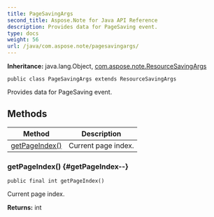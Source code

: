 ```yaml
---
title: PageSavingArgs
second_title: Aspose.Note for Java API Reference
description: Provides data for PageSaving event.
type: docs
weight: 56
url: /java/com.aspose.note/pagesavingargs/
---
```


**Inheritance:**
java.lang.Object, [com.aspose.note.ResourceSavingArgs](../../com.aspose.note/resourcesavingargs)
```
public class PageSavingArgs extends ResourceSavingArgs
```

Provides data for PageSaving event.
## Methods

| Method | Description |
| --- | --- |
| [getPageIndex()](#getPageIndex--) | Current page index. |
### getPageIndex() {#getPageIndex--}
```
public final int getPageIndex()
```


Current page index.

**Returns:**
int
